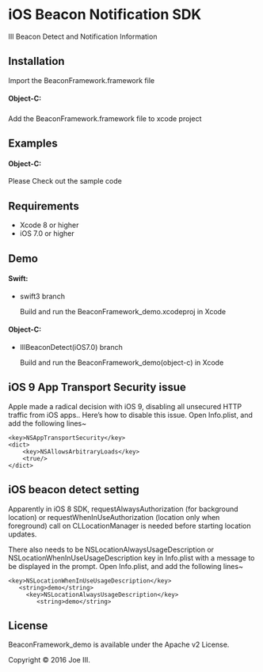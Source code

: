 # iOS Beacon Notification SDK
III Beacon Detect and Notification Information

## Installation
Import the BeaconFramework.framework file

#### Object-C:
#####
Add the BeaconFramework.framework file to xcode project

## Examples
#### Object-C:
   Please Check out the sample code
    
## Requirements
- Xcode 8 or higher
- iOS 7.0 or higher

## Demo
#### Swift:
- swift3 branch

  Build and run the BeaconFramework_demo.xcodeproj in Xcode

#### Object-C:
- IIIBeaconDetect(iOS7.0) branch

  Build and run the BeaconFramework_demo(object-c) in Xcode


## iOS 9 App Transport Security issue

Apple made a radical decision with iOS 9, disabling all unsecured HTTP traffic from iOS apps..
Here’s how to disable this issue. Open Info.plist, and add the following lines~

    <key>NSAppTransportSecurity</key>
	<dict>
		<key>NSAllowsArbitraryLoads</key>
		<true/>
	</dict>

## iOS beacon detect setting

Apparently in iOS 8 SDK, requestAlwaysAuthorization (for background location) or requestWhenInUseAuthorization (location only when foreground) call on CLLocationManager is needed before starting location updates.

There also needs to be NSLocationAlwaysUsageDescription or NSLocationWhenInUseUsageDescription key in Info.plist with a message to be displayed in the prompt. Open Info.plist, and add the following lines~

    <key>NSLocationWhenInUseUsageDescription</key>
	   <string>demo</string>
         <key>NSLocationAlwaysUsageDescription</key>
	        <string>demo</string>


## License
BeaconFramework_demo is available under the Apache v2 License.

Copyright © 2016 Joe III.
